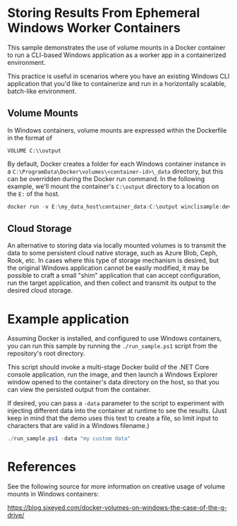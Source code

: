 # Storing Results From Ephemeral Windows Worker Containers

This sample demonstrates the use of volume mounts in a Docker container to run a CLI-based Windows application as a worker app in a containerized environment. 

This practice is useful in scenarios where you have an existing Windows CLI application that you'd like to containerize and run in a horizontally scalable, batch-like environment.

## Volume Mounts
In Windows containers, volume mounts are expressed within the Dockerfile in the format of
```
VOLUME C:\\output
```

By default, Docker creates a folder for each Windows container instance in a `C:\ProgramData\Docker\volumes\<container-id>\_data` directory, but this can be overridden during the Docker run command. In the following example, we'll mount the container's `C:\output` directory to a location on the `E:` of the host.

```Powershell
docker run -v E:\my_data_host\container_data:C:\output winclisample:dev
```

## Cloud Storage
An alternative to storing data via locally mounted volumes is to transmit the data to some persistent cloud native storage, such as Azure Blob, Ceph, Rook, etc. In cases where this type of storage mechanism is desired, but the original Windows application cannot be easily modified, it may be possible to craft a small "shim" application that can accept configuration, run the target application, and then collect and transmit its output to the desired cloud storage.

# Example application

Assuming Docker is installed, and configured to use Windows containers, you can run this sample by running the `./run_sample.ps1` script from the repository's root directory.

This script should invoke a multi-stage Docker build of the .NET Core console application, run the image, and then launch a Windows Explorer window opened to the container's data directory on the host, so that you can view the persisted output from the container.

If desired, you can pass a `-data` parameter to the script to experiment with injecting different data into the container at runtime to see the results. (Just keep in mind that the demo uses this text to create a file, so limit input to characters that are valid in a Windows filename.)

```Powershell
./run_sample.ps1 -data "my custom data"
```

# References

See the following source for more information on creative usage of volume mounts in Windows containers:

https://blog.sixeyed.com/docker-volumes-on-windows-the-case-of-the-g-drive/
